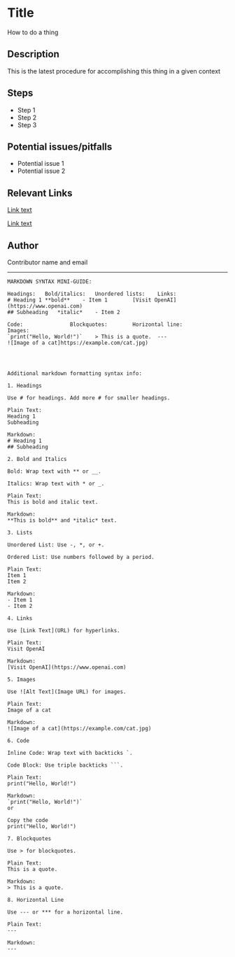 # Title
How to do a thing

## Description
This is the latest procedure for accomplishing this thing in a given context

## Steps
- Step 1
- Step 2
- Step 3

## Potential issues/pitfalls
- Potential issue 1
- Potential issue 2

## Relevant Links
[Link text](https://www.website.com)

[Link text](https://www.website.com)

## Author
Contributor name and email


---





```
MARKDOWN SYNTAX MINI-GUIDE: 

Headings:	Bold/italics:	Unordered lists:	Links:				
# Heading 1	**bold**	- Item 1		[Visit OpenAI](https://www.openai.com)			
## Subheading	*italic*	- Item 2		

Code:				Blockquotes:		Horizontal line:          Images:
`print("Hello, World!")`	> This is a quote.	---                       ![Image of a cat]https://example.com/cat.jpg)




Additional markdown formatting syntax info:

1. Headings
 
Use # for headings. Add more # for smaller headings.

Plain Text:
Heading 1
Subheading

Markdown:
# Heading 1
## Subheading

2. Bold and Italics

Bold: Wrap text with ** or __.

Italics: Wrap text with * or _.

Plain Text:
This is bold and italic text.

Markdown:
**This is bold** and *italic* text.

3. Lists

Unordered List: Use -, *, or +.

Ordered List: Use numbers followed by a period.

Plain Text:
Item 1
Item 2

Markdown:
- Item 1
- Item 2

4. Links

Use [Link Text](URL) for hyperlinks.

Plain Text:
Visit OpenAI

Markdown:
[Visit OpenAI](https://www.openai.com)

5. Images

Use ![Alt Text](Image URL) for images.

Plain Text:
Image of a cat

Markdown:
![Image of a cat](https://example.com/cat.jpg)

6. Code

Inline Code: Wrap text with backticks `.

Code Block: Use triple backticks ```.

Plain Text:
print("Hello, World!")

Markdown:
`print("Hello, World!")`
or

Copy the code
print("Hello, World!")  

7. Blockquotes

Use > for blockquotes.

Plain Text:
This is a quote.

Markdown:
> This is a quote.

8. Horizontal Line

Use --- or *** for a horizontal line.

Plain Text:
---

Markdown:
---


```





